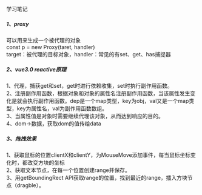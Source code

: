学习笔记
##### 1、proxy
可以用来生成一个被代理的对象  
const p = new Proxy(taret, handler)  
target：被代理的目标对象，handler：常见的有set、get、has捕捉器  
##### 2、vue3.0 reactive原理
1、代理，捕获get和set，get时进行依赖收集，set时执行副作用函数。  
2、注册副作用函数，根据对象和对象的属性名注册副作用函数，当该属性发生变化是就会执行副作用函数。dep是一个map类型，key为obj，val又是一个map类型，key为属性名，val为副作用函数数组。  
3、当属性值是对象时需要继续代理该对象，从而达到响应的目的。  
4、dom->数据，获取dom的值传给data  
##### 3、拖拽效果
1、获取鼠标的位置clientX和clientY，为MouseMove添加事件，每当鼠标坐标变化时，都改变方块的坐标  
2、获取文本节点，在每一个位置创建range并保存。  
3、用getBoundingRect API获取range的位置，找到最近的range，插入方块节点（dragble）。  

